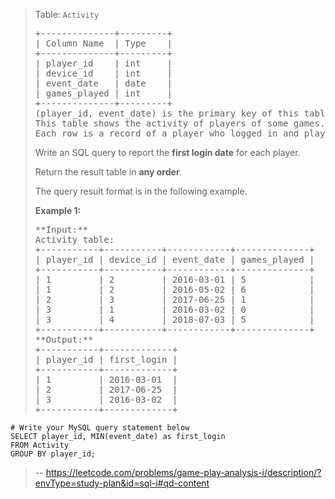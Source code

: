 > Table: `Activity`
> 
> <pre>+--------------+---------+
> | Column Name  | Type    |
> +--------------+---------+
> | player_id    | int     |
> | device_id    | int     |
> | event_date   | date    |
> | games_played | int     |
> +--------------+---------+
> (player_id, event_date) is the primary key of this table.
> This table shows the activity of players of some games.
> Each row is a record of a player who logged in and played a number of games (possibly 0) before logging out on someday using some device.
> </pre>
> 
> Write an SQL query to report the **first login date** for each player.
> 
> Return the result table in **any order**.
> 
> The query result format is in the following example.
> 
> **Example 1:**
> 
> <pre>**Input:** 
> Activity table:
> +-----------+-----------+------------+--------------+
> | player_id | device_id | event_date | games_played |
> +-----------+-----------+------------+--------------+
> | 1         | 2         | 2016-03-01 | 5            |
> | 1         | 2         | 2016-05-02 | 6            |
> | 2         | 3         | 2017-06-25 | 1            |
> | 3         | 1         | 2016-03-02 | 0            |
> | 3         | 4         | 2018-07-03 | 5            |
> +-----------+-----------+------------+--------------+
> **Output:** 
> +-----------+-------------+
> | player_id | first_login |
> +-----------+-------------+
> | 1         | 2016-03-01  |
> | 2         | 2017-06-25  |
> | 3         | 2016-03-02  |
> +-----------+-------------+</pre>
>
```
# Write your MySQL query statement below
SELECT player_id, MIN(event_date) as first_login
FROM Activity
GROUP BY player_id;
```
> -- https://leetcode.com/problems/game-play-analysis-i/description/?envType=study-plan&id=sql-i#qd-content
